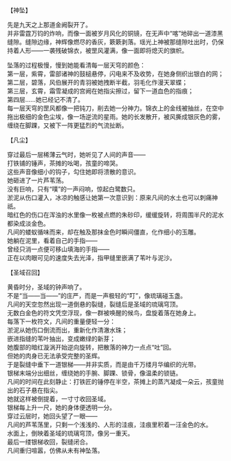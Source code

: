 【神坠】

先是九天之上那道金阙裂开了。  
并非雷霆万钧的炸响，而像一面被岁月风化的铜镜，在无声中“喀”地碎出一道漆黑缝隙。缝隙边缘，神辉像燃尽的香灰，簌簌剥落。瑶光上神被那缝隙吐出时，仍保持着人形——一袭残破锦衣，被罡风灌满，像一面即将熄灭的旗帜。

坠落的过程极慢，慢到她能看清每一层天穹的颜色：  
第一层，紫霄，雷部诸神的鼓槌悬停，闪电来不及收势，在她身侧织出银白的网；  
第二层，碧落，风伯展开的青羽被她拽断半截，羽毛化作漫天翠蝶；  
第三层，玄霄，霜雪凝成的宫阙在她指尖擦过，留下一道血色的指痕；  
第四层……她已经记不清了。  
每一层天穹的罡风都像一把钝刀，削去她一分神力。锦衣上的金线被抽丝，在空中拖出极细的金色尘埃，像一场逆流的星雨。她的长发散开，被风撕成银灰色的雾，缠绕在脚踝，又被下一阵更猛烈的气流扯断。

【凡尘】

穿过最后一层稀薄云气时，她听见了人间的声音——  
打铁铺的锤声，茶摊的吆喝，孩童的啼哭。  
这些声音像细小的钩子，勾住她即将溃散的意识。  
她砸进了一片芦苇荡。  
没有巨响，只有“噗”的一声闷响，惊起白鹭数只。  
淤泥从伤口灌入，冰凉的触感让她第一次意识到：原来凡间的水土也可以刺痛神祇。  
暗红色的伤口在浑浊的水里像一枚被点燃的朱砂印，缓缓旋转，将周围半尺的泥水都染成淡金色。  
凡间的蝼蚁循味而来，却在触及那抹金色时瞬间僵直，化作细小的玉雕。  
她躺在泥里，看着自己的手指——  
曾经只消一点便可移山填海的手指——  
正在以肉眼可见的速度失去光泽，指甲缝里嵌满了苇叶与泥沙。

【圣域召回】

黄昏时分，圣域的钟声响了。  
不是“当——当——”的庄严，而是一声极轻的“叮”，像琉璃碰玉盏。  
凡间的天空忽然出现一道倒悬的裂缝，裂缝后是圣域的琉璃穹顶。  
无数白金色的符文凭空浮现，像一群被唤醒的候鸟，盘旋着落在她身上。  
每落下一枚符文，凡间的重量便轻一分：  
淤泥从她伤口倒流而出，重新化作清澈水珠；  
嵌进指缝的苇叶抽出，变成嫩绿的新芽；  
她腹部的暗红漩涡开始逆向旋转，把散落的神力一点点“吐”回。  
但她的肉身已无法承受完整的圣辉。  
于是裂缝中垂下一道银梯——并非实质，而是由千万缕月华编织的光带。  
银梯末端分出细丝，缠绕她的手腕、脚踝、锁骨，像温柔的锁链。  
凡间的时间在此刻静止：打铁匠的锤停在半空，茶摊上的蒸汽凝成一朵云，孩童抛出的石子悬在指尖。  
她就这样被倒提着，一寸寸收回圣域。  
银梯每上升一尺，她的身体便透明一分。  
穿过云层时，她回头望了一眼——  
凡间的芦苇荡里，只剩一个浅浅的、人形的洼痕，洼痕里积着一汪金色的水。  
水面上，倒映着圣域的琉璃穹顶，像另一重天。  
最后一缕银梯收回，裂缝闭合。  
凡间重归喧嚣，仿佛从未有神坠落。